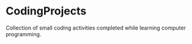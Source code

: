 # CodingProjects
Collection of small coding activities completed while learning computer programming.
